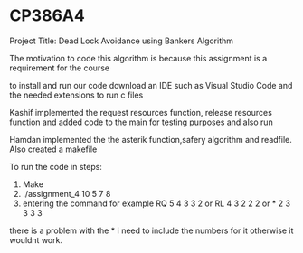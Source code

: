 # CP386A4

Project Title: Dead Lock Avoidance using Bankers Algorithm

The motivation to code this algorithm is because this assignment is a requirement for the course 

to install and run our code download an IDE such as Visual Studio Code and the needed extensions to run c files

Kashif implemented the request resources function, release resources function  and added code to the main for testing purposes and also run

Hamdan implemented the  the asterik function,safery algorithm  and readfile. Also created a makefile 


To run the code in steps:
1. Make
2. ./assignment_4 10 5 7 8
3.  entering the command for example RQ 5 4 3 3 2 or RL 4 3 2 2 2 or * 2 3 3 3 3

there is a problem with the * i need to include the numbers for it otherwise it wouldnt work.


